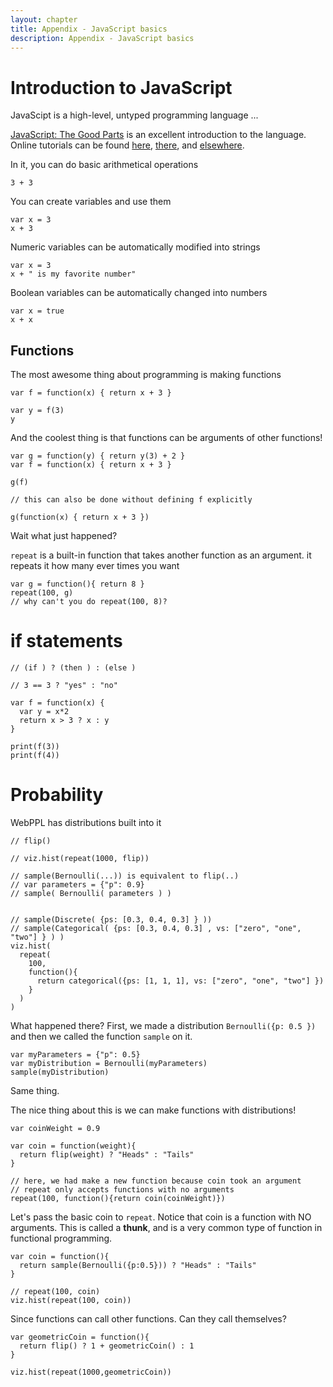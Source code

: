 ```yaml
---
layout: chapter
title: Appendix - JavaScript basics
description: Appendix - JavaScript basics
---
```


# Introduction to JavaScript

JavaScipt is a high-level, untyped programming language ...

[JavaScript: The Good Parts](http://bdcampbell.net/javascript/book/javascript_the_good_parts.pdf) is an excellent introduction to the language.
Online tutorials can be found [here](http://www.w3schools.com/js/), [there](https://www.javascript.com), and [elsewhere](https://www.codeschool.com/learn/javascript).

In it, you can do basic arithmetical operations

~~~~
3 + 3
~~~~

You can create variables and use them

~~~~
var x = 3
x + 3
~~~~

Numeric variables can be automatically modified into strings

~~~~
var x = 3
x + " is my favorite number"
~~~~

Boolean variables can be automatically changed into numbers

~~~~
var x = true
x + x
~~~~


## Functions
The most awesome thing about programming is making functions

~~~~
var f = function(x) { return x + 3 }

var y = f(3)
y
~~~~

And the coolest thing is that functions can be arguments of other functions!

~~~~
var g = function(y) { return y(3) + 2 }
var f = function(x) { return x + 3 }

g(f)

// this can also be done without defining f explicitly

g(function(x) { return x + 3 })
~~~~

Wait what just happened?

`repeat` is a built-in function that takes another function as an argument. it repeats it how many ever times you want

~~~~
var g = function(){ return 8 }
repeat(100, g)
// why can't you do repeat(100, 8)?
~~~~

# if statements

~~~~
// (if ) ? (then ) : (else )

// 3 == 3 ? "yes" : "no"

var f = function(x) { 
  var y = x*2
  return x > 3 ? x : y 
}

print(f(3))
print(f(4))
~~~~

# Probability
WebPPL has distributions built into it

~~~~
// flip()

// viz.hist(repeat(1000, flip))

// sample(Bernoulli(...)) is equivalent to flip(..)
// var parameters = {"p": 0.9}
// sample( Bernoulli( parameters ) )


// sample(Discrete( {ps: [0.3, 0.4, 0.3] } ))
// sample(Categorical( {ps: [0.3, 0.4, 0.3] , vs: ["zero", "one", "two"] } ) )
viz.hist(
  repeat(
    100,
    function(){ 
      return categorical({ps: [1, 1, 1], vs: ["zero", "one", "two"] })
    }
  )
)
~~~~

What happened there?
First, we made a distribution `Bernoulli({p: 0.5 }) ` and then we called the function `sample` on it.

~~~~
var myParameters = {"p": 0.5}
var myDistribution = Bernoulli(myParameters)
sample(myDistribution)
~~~~

Same thing.

The nice thing about this is we can make functions with distributions!

~~~~
var coinWeight = 0.9

var coin = function(weight){
  return flip(weight) ? "Heads" : "Tails"
}

// here, we had make a new function because coin took an argument
// repeat only accepts functions with no arguments
repeat(100, function(){return coin(coinWeight)})
~~~~

Let's pass the basic coin to `repeat`. Notice that coin is a function with NO arguments. This is called a **thunk**, and is a very common type of function in functional programming.

~~~~
var coin = function(){
  return sample(Bernoulli({p:0.5})) ? "Heads" : "Tails"
}

// repeat(100, coin)
viz.hist(repeat(100, coin))
~~~~

Since functions can call other functions. Can they call themselves?

~~~~
var geometricCoin = function(){
  return flip() ? 1 + geometricCoin() : 1
}

viz.hist(repeat(1000,geometricCoin))
~~~~